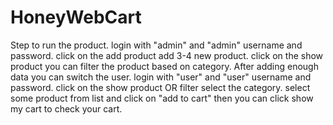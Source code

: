 # HoneyWebCart
Step to run the product.
login with "admin" and "admin" username and password.
click on the add product add 3-4 new product.
click on the show product
you can filter the product based on category.
After adding enough data you can switch the user.
login with "user" and "user" username and password.
click on the show product OR filter select the category.
select some product from list and click on "add to cart"
then you can click show my cart to check your cart.
